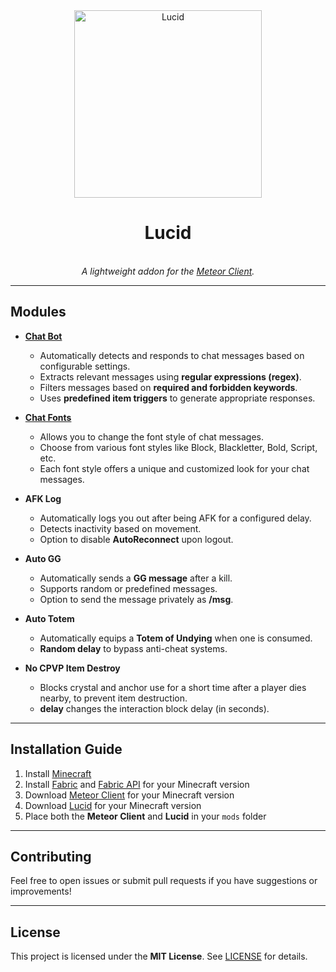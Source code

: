 <div align="center">
	<img src="https://github.com/user-attachments/assets/e071cc52-3c46-45d5-b561-a593f777af4f" alt="Lucid" width="300px"/>
	<h1><b>Lucid</b></h1>
	<br>
	<em>A lightweight addon for the <a href="https://github.com/MeteorDevelopment/meteor-client">Meteor Client</a>.</em>
	<br>
</div>

---

## Modules

-   **[Chat Bot](docs/ChatBot.md)**

    -   Automatically detects and responds to chat messages based on configurable settings.
    -   Extracts relevant messages using **regular expressions (regex)**.
    -   Filters messages based on **required and forbidden keywords**.
    -   Uses **predefined item triggers** to generate appropriate responses.

-   **[Chat Fonts](docs/ChatFonts.md)**

    -   Allows you to change the font style of chat messages.
    -   Choose from various font styles like Block, Blackletter, Bold, Script, etc.
    -   Each font style offers a unique and customized look for your chat messages.

-   **AFK Log**

    -   Automatically logs you out after being AFK for a configured delay.
    -   Detects inactivity based on movement.
    -   Option to disable **AutoReconnect** upon logout.

-   **Auto GG**

    -   Automatically sends a **GG message** after a kill.
    -   Supports random or predefined messages.
    -   Option to send the message privately as **/msg**.

-   **Auto Totem**

    -   Automatically equips a **Totem of Undying** when one is consumed.
    -   **Random delay** to bypass anti-cheat systems.

-   **No CPVP Item Destroy**
    -   Blocks crystal and anchor use for a short time after a player dies nearby, to prevent item destruction.
    -   **delay** changes the interaction block delay (in seconds).

---

## Installation Guide

1. Install [Minecraft](https://www.minecraft.net)
2. Install [Fabric](https://fabricmc.net) and [Fabric API](https://www.curseforge.com/minecraft/mc-mods/fabric-api) for your Minecraft version
3. Download [Meteor Client](https://meteorclient.com) for your Minecraft version
4. Download [Lucid](https://github.com/HUHNcode/Lucid/releases) for your Minecraft version
5. Place both the **Meteor Client** and **Lucid** in your `mods` folder

---

## Contributing

Feel free to open issues or submit pull requests if you have suggestions or improvements!

---

## License

This project is licensed under the **MIT License**. See [LICENSE](LICENSE) for details.
